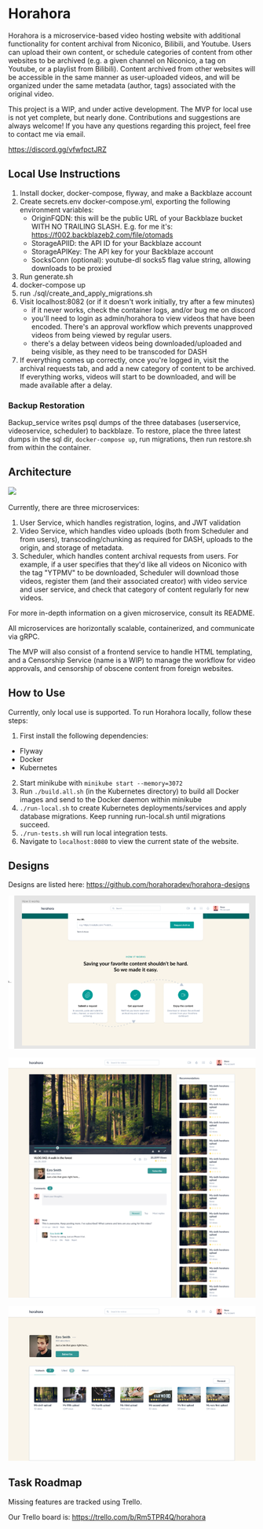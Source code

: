 # Horahora
Horahora is a microservice-based video hosting website with additional functionality for content archival from Niconico, Bilibili, and Youtube. Users can upload their own content, or schedule categories of content from other websites to be archived (e.g. a given channel on Niconico, a tag on Youtube, or a playlist from Bilibili). Content archived from other websites will be accessible in the same manner as user-uploaded videos, and will be organized under the same metadata (author, tags) associated with the original video.

This project is a WIP, and under active development. The MVP for local use is not yet complete, but nearly done. Contributions and suggestions are always welcome! If you have any questions regarding this project, feel free to contact me via email.

https://discord.gg/vfwfpctJRZ

## Local Use Instructions

1. Install docker, docker-compose, flyway, and make a Backblaze account
2. Create secrets.env docker-compose.yml, exporting the following environment variables:
    - OriginFQDN: this will be the public URL of your Backblaze bucket WITH NO TRAILING SLASH. E.g. for me it's: https://f002.backblazeb2.com/file/otomads
    - StorageAPIID: the API ID for your Backblaze account
    - StorageAPIKey: The API key for your Backblaze account
    - SocksConn (optional): youtube-dl socks5 flag value string, allowing downloads to be proxied
3. Run generate.sh
4. docker-compose up
5. run ./sql/create_and_apply_migrations.sh
6. Visit localhost:8082 (or if it doesn't work initially, try after a few minutes)
    - if it never works, check the container logs, and/or bug me on discord
    - you'll need to login as admin/horahora to view videos that have been encoded. There's an approval workflow which prevents unapproved videos from being viewed by regular users.
    - there's a delay between videos being downloaded/uploaded and being visible, as they need to be transcoded for DASH
6. If everything comes up correctly, once you're logged in, visit the archival requests tab, and add a new category of content to be archived. If everything works, videos will start to be downloaded, and will be made available after a delay.

### Backup Restoration
Backup_service writes psql dumps of the three databases (userservice, videoservice, scheduler) to backblaze. To restore, place the three latest dumps in the sql dir, `docker-compose up`, run migrations, then run restore.sh from within the container.

## Architecture
![](Architectural_Drawing.png)

Currently, there are three microservices:
1. User Service, which handles registration, logins, and JWT validation
2. Video Service, which handles video uploads (both from Scheduler and from users), transcoding/chunking as required for DASH, uploads to the origin, and storage of metadata.
3. Scheduler, which handles content archival requests from users. For example, if a user specifies that they'd like all videos on Niconico with the tag "YTPMV" to be downloaded, Scheduler will download those videos, register them (and their associated creator) with video service and user service, and check that category of content regularly for new videos.

For more in-depth information on a given microservice, consult its README.

All microservices are horizontally scalable, containerized, and communicate via gRPC.

The MVP will also consist of a frontend service to handle HTML templating, and a Censorship Service (name is a WIP) to manage the workflow for video approvals, and censorship of obscene content from foreign websites.  

## How to Use
Currently, only local use is supported.
To run Horahora locally, follow these steps:
1. First install the following dependencies:
  - Flyway
  - Docker
  - Kubernetes

2. Start minikube with `minikube start --memory=3072`
3. Run `./build.all.sh` (in the Kubernetes directory) to build all Docker images and send to the Docker daemon within minikube
4. `./run-local.sh` to create Kubernetes deployments/services and apply database migrations. Keep running run-local.sh until migrations succeed.
5. `./run-tests.sh` will run local integration tests.
6. Navigate to `localhost:8080` to view the current state of the website.

## Designs
Designs are listed here:
https://github.com/horahoradev/horahora-designs

![](https://github.com/horahoradev/horahora-designs/blob/master/archive.png?raw=true)

![](https://github.com/horahoradev/horahora-designs/blob/master/Video.png?raw=true)

![](https://github.com/horahoradev/horahora-designs/blob/master/Profile.png?raw=true)

## Task Roadmap
Missing features are tracked using Trello.

Our Trello board is:
https://trello.com/b/Rm5TPR4Q/horahora
